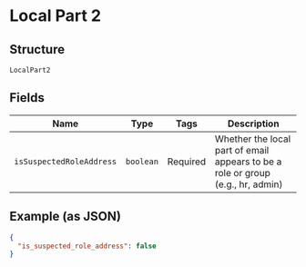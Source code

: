 
# Local Part 2

## Structure

`LocalPart2`

## Fields

| Name | Type | Tags | Description |
|  --- | --- | --- | --- |
| `isSuspectedRoleAddress` | `boolean` | Required | Whether the local part of email appears to be a role or group (e.g., hr, admin) |

## Example (as JSON)

```json
{
  "is_suspected_role_address": false
}
```

